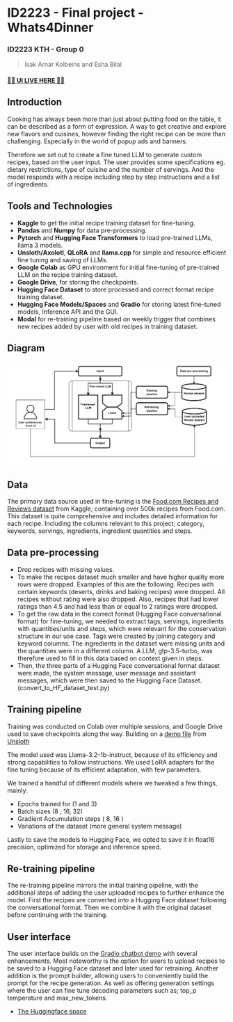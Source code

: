 # ID2223 - Final project - Whats4Dinner 
### ID2223 KTH - Group 0  
> Ísak Arnar Kolbeins and Esha Bilal  

#### [🧑‍🍳 UI LIVE HERE 🧑‍🍳](https://huggingface.co/spaces/kolbeins/whats4dinner)

## Introduction
Cooking has always been more than just about putting food on the table, it can be described as a form of expression. A way to get creative and explore new flavors and cuisines, however finding the right recipe can be more than challenging. Especially in the world of popup ads and banners.

Therefore we set out to create a fine tuned LLM to generate custom recipes, based on the user input. The user provides some specifications eg. dietary restrictions, type of cuisine and the number of servings. And the model responds with a recipe including step by step instructions and a list of ingredients.


## Tools and Technologies
- **Kaggle** to get the initial recipe training dataset for fine-tuning. 
- **Pandas** and **Numpy** for data pre-processing. 
- **Pytorch** and **Hugging Face Transformers** to load pre-trained LLMs, llama 3 models.
- **Unsloth/Axolotl**, **QLoRA** and **llama.cpp** for simple and resource efficient fine tuning and saving of LLMs.
- **Google Colab** as GPU environment for initial fine-tuning of pre-trained LLM on the recipe training dataset. 
- **Google Drive**, for storing the checkpoints. 
- **Hugging Face Dataset** to store processed and correct format recipe training dataset. 
- **Hugging Face Models/Spaces** and **Gradio** for storing latest fine-tuned models, Inference API and the GUI. 
- **Modal** for re-training pipeline based on weekly trigger that combines new recipes added by user with old recipes in training dataset.


## Diagram
![Model diagram](https://github.com/isakkolbeins/ID2223-Whats4Dinner/blob/main/diagram.png?raw=true)

## Data
The primary data source used in fine-tuning is the [Food.com Recipes and Reviews dataset](https://www.kaggle.com/datasets/irkaal/foodcom-recipes-and-reviews) from Kaggle, containing over 500k recipes from Food.com. This dataset is quite comprehensive and includes detailed information for each recipe. Including the columns relevant to this project; category, keywords, servings, ingredients, ingredient quantities and steps.

## Data pre-processing
- Drop recipes with missing values.  
- To make the recipes dataset much smaller and have higher quality more rows were dropped. Examples of this are the following. Recipes with certain keywords (deserts, drinks and baking recipes) were dropped. All recipes without rating were also dropped. Also, recipes that had lower ratings than 4.5 and had less than or equal to 2 ratings were dropped. 
- To get the raw data in the correct format (Hugging Face conversational format) for fine-tuning, we needed to extract tags, servings, ingredients with quantities/units and steps, which were relevant for the conservation structure in our use case. Tags were created by joining category and keyword columns. The ingredients in the dataset were missing units and the quantities were in a different column. A LLM, gtp-3.5-turbo, was therefore used to fill in this data based on context given in steps.  
- Then, the three parts of a Hugging Face conversational format dataset were made, the system message, user message and assistant messages, which were then saved to the Hugging Face Dataset. (convert_to_HF_dataset_test.py)


## Training pipeline 
Training was conducted on Colab over multiple sessions, and Google Drive used to save checkpoints along the way. 
Building on a [demo file](https://colab.research.google.com/drive/1T5-zKWM_5OD21QHwXHiV9ixTRR7k3iB9?usp=sharing) from [Unsloth](https://github.com/unslothai/unsloth)

The model used was Llama-3.2-1b-instruct, because of its efficiency and strong capabilities to follow instructions. We used LoRA adapters for the fine tuning because of its efficient adaptation, with few parameters. 

We trained a handful of different models where we tweaked a few things, mainly: 
- Epochs trained for (1 and 3)
- Batch sizes (8 , 16, 32) 
- Gradient Accumulation steps ( 8, 16 )
- Variations of the dataset (more general system message) 

Lastly to save the models to Hugging Face, we opted to save it in float16 precision, optimized for storage and inference speed. 


## Re-training pipeline 
The re-training pipeline mirrors the initial training pipeline, with the additional steps of adding the user uploaded recipes to further enhance the model. First the recipes are converted into a Hugging Face dataset following the conversational format. Then we combine it with the original dataset before continuing with the training.


## User interface 
The user interface builds on the [Gradio chatbot demo](https://huggingface.co/spaces/gradio-templates/chatbot) with several enhancements. Most noteworthy is the option for users to upload recipes to be saved to a Hugging Face dataset and later used for retraining. Another addition is the prompt builder, allowing users to conveniently build the prompt for the recipe generation. As well as offering generation settings where the user can fine tune decoding parameters such as; top_p temperature and max_new_tokens.

- [The Huggingface space](https://huggingface.co/spaces/kolbeins/whats4dinner)  
